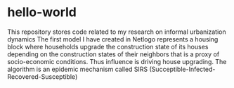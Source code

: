 # hello-world
This repository stores code related to my research on informal urbanization dynamics
The first model I have created in Netlogo represents a housing block where households upgrade the construction state of its houses depending on the construction states of their neighbors that is a proxy of socio-economic conditions. Thus influence is driving house upgrading. The algorithm is an epidemic mechanism called SIRS (Succeptible-Infected-Recovered-Susceptible)
